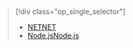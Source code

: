 > [!div class="op_single_selector"]
> * [<span data-ttu-id="cc889-101">NET</span><span class="sxs-lookup"><span data-stu-id="cc889-101">NET</span></span>](../articles/service-bus-relay/relay-hybrid-connections-dotnet-get-started.md)
> * [<span data-ttu-id="cc889-102">Node.js</span><span class="sxs-lookup"><span data-stu-id="cc889-102">Node.js</span></span>](../articles/service-bus-relay/relay-hybrid-connections-node-get-started.md)
> 
> 

